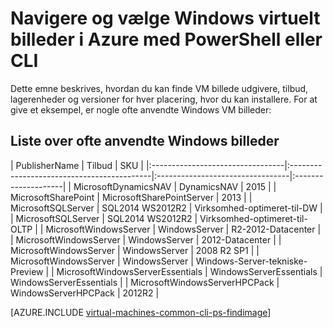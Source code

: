 <properties
   pageTitle="Navigere og vælge Windows VM billeder | Microsoft Azure"
   description="Lær at fastslå publisher, tilbud og SKU til billeder, når du opretter en virtuel maskine til Windows med implementeringsmodel ressourcestyring."
   services="virtual-machines-windows"
   documentationCenter=""
   authors="squillace"
   manager="timlt"
   editor=""
   tags="azure-resource-manager"
   />

<tags
   ms.service="virtual-machines-windows"
   ms.devlang="na"
   ms.topic="article"
   ms.tgt_pltfrm="vm-windows"
   ms.workload="infrastructure"
   ms.date="08/23/2016"
   ms.author="rasquill"/>

# <a name="navigate-and-select-windows-virtual-machine-images-in-azure-with-powershell-or-the-cli"></a>Navigere og vælge Windows virtuelt billeder i Azure med PowerShell eller CLI

Dette emne beskrives, hvordan du kan finde VM billede udgivere, tilbud, lagerenheder og versioner for hver placering, hvor du kan installere. For at give et eksempel, er nogle ofte anvendte Windows VM billeder:

## <a name="table-of-commonly-used-windows-images"></a>Liste over ofte anvendte Windows billeder


| PublisherName                        | Tilbud                                 | SKU                         |
|:---------------------------------|:-------------------------------------------|:---------------------------------|:--------------------|
| MicrosoftDynamicsNAV             | DynamicsNAV                                | 2015                             |
| MicrosoftSharePoint              | MicrosoftSharePointServer                  | 2013                             |
| MicrosoftSQLServer               | SQL2014 WS2012R2                           | Virksomhed-optimeret-til-DW      |
| MicrosoftSQLServer               | SQL2014 WS2012R2                           | Virksomhed-optimeret-til-OLTP    |
| MicrosoftWindowsServer           | WindowsServer                              | R2-2012-Datacenter                  |
| MicrosoftWindowsServer           | WindowsServer                              | 2012-Datacenter               |
| MicrosoftWindowsServer           | WindowsServer                              | 2008 R2 SP1 |
| MicrosoftWindowsServer           | WindowsServer                              | Windows-Server-tekniske-Preview |
| MicrosoftWindowsServerEssentials | WindowsServerEssentials                    | WindowsServerEssentials          |
| MicrosoftWindowsServerHPCPack    | WindowsServerHPCPack                       | 2012R2                           |


[AZURE.INCLUDE [virtual-machines-common-cli-ps-findimage](../../includes/virtual-machines-common-cli-ps-findimage.md)]

